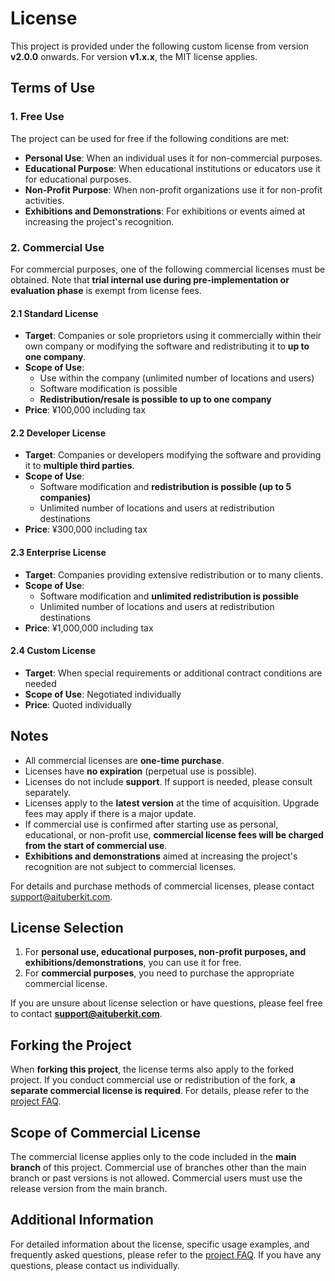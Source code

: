 # License

This project is provided under the following custom license from version **v2.0.0** onwards. For version **v1.x.x**, the MIT license applies.

## Terms of Use

### 1. Free Use

The project can be used for free if the following conditions are met:

- **Personal Use**: When an individual uses it for non-commercial purposes.
- **Educational Purpose**: When educational institutions or educators use it for educational purposes.
- **Non-Profit Purpose**: When non-profit organizations use it for non-profit activities.
- **Exhibitions and Demonstrations**: For exhibitions or events aimed at increasing the project's recognition.

### 2. Commercial Use

For commercial purposes, one of the following commercial licenses must be obtained.
Note that **trial internal use during pre-implementation or evaluation phase** is exempt from license fees.

#### 2.1 Standard License

- **Target**: Companies or sole proprietors using it commercially within their own company or modifying the software and redistributing it to **up to one company**.
- **Scope of Use**:
  - Use within the company (unlimited number of locations and users)
  - Software modification is possible
  - **Redistribution/resale is possible to up to one company**
- **Price**: ¥100,000 including tax

#### 2.2 Developer License

- **Target**: Companies or developers modifying the software and providing it to **multiple third parties**.
- **Scope of Use**:
  - Software modification and **redistribution is possible (up to 5 companies)**
  - Unlimited number of locations and users at redistribution destinations
- **Price**: ¥300,000 including tax

#### 2.3 Enterprise License

- **Target**: Companies providing extensive redistribution or to many clients.
- **Scope of Use**:
  - Software modification and **unlimited redistribution is possible**
  - Unlimited number of locations and users at redistribution destinations
- **Price**: ¥1,000,000 including tax

#### 2.4 Custom License

- **Target**: When special requirements or additional contract conditions are needed
- **Scope of Use**: Negotiated individually
- **Price**: Quoted individually

## Notes

- All commercial licenses are **one-time purchase**.
- Licenses have **no expiration** (perpetual use is possible).
- Licenses do not include **support**. If support is needed, please consult separately.
- Licenses apply to the **latest version** at the time of acquisition. Upgrade fees may apply if there is a major update.
- If commercial use is confirmed after starting use as personal, educational, or non-profit use, **commercial license fees will be charged from the start of commercial use**.
- **Exhibitions and demonstrations** aimed at increasing the project's recognition are not subject to commercial licenses.

For details and purchase methods of commercial licenses, please contact support@aituberkit.com.

## License Selection

1. For **personal use, educational purposes, non-profit purposes, and exhibitions/demonstrations**, you can use it for free.
2. For **commercial purposes**, you need to purchase the appropriate commercial license.

If you are unsure about license selection or have questions, please feel free to contact **support@aituberkit.com**.

## Forking the Project

When **forking this project**, the license terms also apply to the forked project. If you conduct commercial use or redistribution of the fork, **a separate commercial license is required**. For details, please refer to the [project FAQ](license-faq.md).

## Scope of Commercial License

The commercial license applies only to the code included in the **main branch** of this project. Commercial use of branches other than the main branch or past versions is not allowed. Commercial users must use the release version from the main branch.

## Additional Information

For detailed information about the license, specific usage examples, and frequently asked questions, please refer to the [project FAQ](license-faq.md). If you have any questions, please contact us individually.
